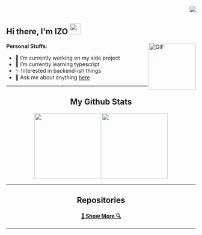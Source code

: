 <img align="right" src="https://visitor-badge.laobi.icu/badge?page_id=mrijoo">

<br>

## Hi there, I'm IZO <img src="https://github.com/TheDudeThatCode/TheDudeThatCode/blob/master/Assets/Hi.gif" width="29px">

<img align="right" alt="GIF" height="125px" src="https://media3.giphy.com/media/ln7z2eWriiQAllfVcn/200w.webp" />

**Personal Stuffs:**
- 🔭 I’m currently working on my side project
- 🌱 I’m currently learning typescript
- ✨ Interested in backend-ish things 
- 💬 Ask me about anything [here](https://hub.izo.my.id/)

<hr>

<h2 align="center">My Github Stats</h2>
<p align=center>
    <img height=175 align="center" src="https://github-readme-stats.vercel.app/api?username=mrijoo&show_icons=true&theme=tokyonight">
  </a>
  <img height=175 align="center" src="https://github-readme-stats.vercel.app/api/top-langs/?username=mrijoo&hide=c%23&title_color=2aa889&text_color=99d1ce&icon_color=2bbc8a&bg_color=0c1014&langs_count=8&layout=compact" />
  </a>
</p>

<hr>

<h2 align="center">Repositories</h2>
<h4 align="center">
  <a href=https://github.com/mrijoo?tab=repositories title="Show Repositories">🔎 Show More 🔍</a>
</h4>

<hr>
